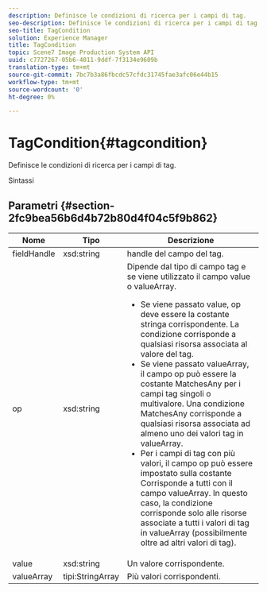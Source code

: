 ```yaml
---
description: Definisce le condizioni di ricerca per i campi di tag.
seo-description: Definisce le condizioni di ricerca per i campi di tag.
seo-title: TagCondition
solution: Experience Manager
title: TagCondition
topic: Scene7 Image Production System API
uuid: c7727267-05b6-4011-9ddf-7f3134e9609b
translation-type: tm+mt
source-git-commit: 7bc7b3a86fbcdc57cfdc31745fae3afc06e44b15
workflow-type: tm+mt
source-wordcount: '0'
ht-degree: 0%

---
```



# TagCondition{#tagcondition}

Definisce le condizioni di ricerca per i campi di tag.

Sintassi

## Parametri {#section-2fc9bea56b6d4b72b80d4f04c5f9b862}

<table id="table_04100BB8ABD84EF68B0A7CE3AD946414"> 
 <thead> 
  <tr> 
   <th colname="col1" class="entry"> Nome </th> 
   <th colname="col2" class="entry"> Tipo </th> 
   <th colname="col3" class="entry"> Descrizione </th> 
  </tr> 
 </thead>
 <tbody> 
  <tr> 
   <td colname="col1"> <span class="codeph"> <span class="varname"> fieldHandle</span> </span> </td> 
   <td colname="col2"> <span class="codeph"> xsd:string</span> </td> 
   <td colname="col3"> handle del campo del tag. </td> 
  </tr> 
  <tr> 
   <td colname="col1"> <span class="codeph"> <span class="varname"> op</span> </span> </td> 
   <td colname="col2"> <span class="codeph"> xsd:string</span> </td> 
   <td colname="col3">Dipende dal tipo di campo tag e se viene utilizzato il campo value o valueArray. 
    <ul id="ul_CC0926425B094B3BB7D70CB392DBDABD">
     <li id="li_09AB923A9A8D4A71917CF59C150E4EF5">Se viene passato <span class="codeph"> value</span>, <span class="codeph"> op</span> deve essere la costante stringa corrispondente. La condizione corrisponde a qualsiasi risorsa associata al valore del tag. </li>
     <li id="li_70F18494AB6C454EB611F51F16C19FAD">Se viene passato <span class="codeph"> valueArray</span>, il campo op può essere la costante <span class="codeph"> MatchesAny</span> per i campi tag singoli o multivalore. Una condizione <span class="codeph"> MatchesAny</span> corrisponde a qualsiasi risorsa associata ad almeno uno dei valori tag in <span class="codeph"> valueArray</span>. </li>
     <li id="li_0B25542D7E964B26B15591C45D5C66D0">Per i campi di tag con più valori, il campo op può essere impostato sulla costante <span class="codeph"> Corrisponde a tutti</span> con il campo <span class="codeph"> valueArray</span>. In questo caso, la condizione corrisponde solo alle risorse associate a tutti i valori di tag in <span class="codeph"> valueArray</span> (possibilmente oltre ad altri valori di tag). </li>
    </ul></td> 
  </tr> 
  <tr> 
   <td colname="col1"> <span class="codeph"> <span class="varname"> value</span> </span> </td> 
   <td colname="col2"> <span class="codeph"> xsd:string</span> </td> 
   <td colname="col3"> Un valore corrispondente. </td> 
  </tr> 
  <tr> 
   <td colname="col1"> <span class="codeph"> <span class="varname"> valueArray</span> </span> </td> 
   <td colname="col2"> <span class="codeph"> tipi:StringArray</span> </td> 
   <td colname="col3"> Più valori corrispondenti. </td> 
  </tr> 
 </tbody> 
</table>

